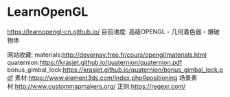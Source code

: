 # LearnOpenGL

https://learnopengl-cn.github.io/
目前进度: 高级OPENGL - 几何着色器 - 爆破物体

网站收藏:
materials:http://devernay.free.fr/cours/opengl/materials.html
quaternion:https://krasjet.github.io/quaternion/quaternion.pdf
bonus_gimbal_lock:https://krasjet.github.io/quaternion/bonus_gimbal_lock.pdf
素材:https://www.element3ds.com/index.php#positioning
场景素材:http://www.custommapmakers.org/
正则:https://regexr.com/